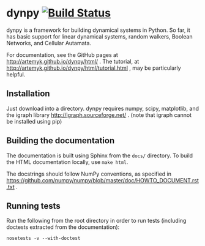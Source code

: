 dynpy [![Build Status](https://travis-ci.org/artemyk/dynpy.svg?branch=master)](https://travis-ci.org/artemyk/dynpy)
=====

dynpy is a framework for building dynamical systems in Python.  So far, it has basic support for linear dynamical systems, random walkers, Boolean Networks, and Cellular Autamata.

For documentation, see the GitHub pages at http://artemyk.github.io/dynpy/html/ .  The tutorial, at http://artemyk.github.io/dynpy/html/tutorial.html , may be particularly helpful.


Installation
------------
Just download into a directory.  dynpy requires numpy, scipy, matplotlib, and the igraph library http://igraph.sourceforge.net/ .  (note that igraph cannot be installed using pip)


Building the documentation
--------------------------

The documentation is built using Sphinx from the ``docs/`` directory.  To build the HTML documentation locally, use ``make html``.

The docstrings should follow NumPy conventions, as specified in https://github.com/numpy/numpy/blob/master/doc/HOWTO_DOCUMENT.rst.txt .

Running tests
-------------

Run the following from the root directory in order to run tests (including doctests extracted from the documentation):

``nosetests -v --with-doctest``


